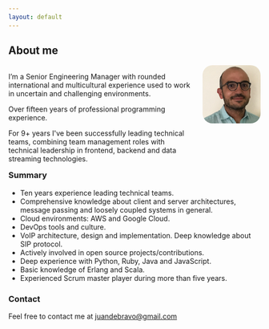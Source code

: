 ```yaml
---
layout: default
---
```


<h2>About me</h2>

<div class="intro">
  <div style="float: left; width: 73%">
    <p>
      I’m a Senior Engineering Manager with rounded international and multicultural experience used to work in uncertain and challenging environments.
    </p>
    <p>
      Over fifteen years of professional programming experience.
    </p>
    <p>
      For 9+ years I've been successfully leading technical teams, combining team management roles with technical leadership in frontend, backend and data streaming technologies.
    </p>
  </div>
  <img src="/gfx/juandebravo.png" style="float: right; width: 23%; border-radius: 20px"/>

  <div style="clear: both">
      <h3>Summary</h3>
      <ul>
        <li>
          Ten years experience leading technical teams.
        </li>
        <li>
          Comprehensive knowledge about client and server architectures, message passing and loosely coupled systems in general.
        </li>
        <li>
          Cloud environments: AWS and Google Cloud.
        </li>
        <li>
          DevOps tools and culture.
        </li>
        <li>
          VoIP architecture, design and implementation. Deep knowledge about SIP protocol.
        </li>
        <li>
          Actively involved in open source projects/contributions.
        </li>
        <li>
          Deep experience with Python, Ruby, Java and JavaScript.
        </li>
        <li>
          Basic knowledge of Erlang and Scala.
        </li>
        <li>
          Experienced Scrum master player during more than five years.
        </li>
      </ul>
      <h3>Contact</h3>
      Feel free to contact me at <a class="email" href="mailto:juandebravo@gmail.com">juandebravo@gmail.com</a>
  </div>
</div>
